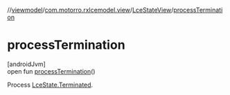 //[viewmodel](../../../index.md)/[com.motorro.rxlcemodel.view](../index.md)/[LceStateView](index.md)/[processTermination](process-termination.md)

# processTermination

[androidJvm]\
open fun [processTermination](process-termination.md)()

Process [LceState.Terminated](../../../../base/base/com.motorro.rxlcemodel.base/-lce-state/-terminated/index.md).
